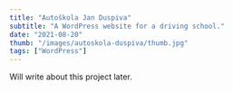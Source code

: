 ```yaml
---
title: "Autoškola Jan Duspiva"
subtitle: "A WordPress website for a driving school."
date: "2021-08-20"
thumb: "/images/autoskola-duspiva/thumb.jpg"
tags: ["WordPress"]
---
```


Will write about this project later.